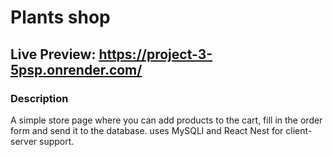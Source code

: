 # Plants shop

## Live Preview: https://project-3-5psp.onrender.com/

### Description
A simple store page where you can add products to the cart, fill in the 
order form and send it to the database. uses MySQLl and React Nest for client-server support. 
